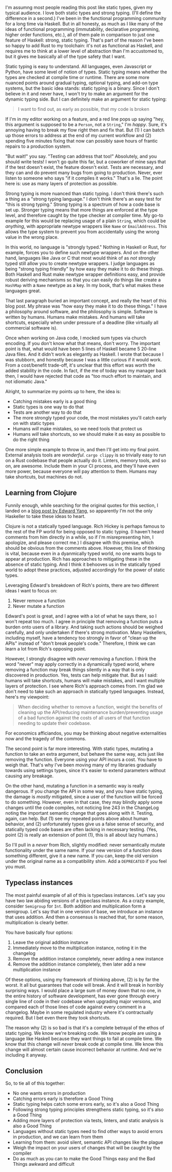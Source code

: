 I'm assumng most people reading this post like static types, given my typical audience. I love both static types and strong typing. (I'll define the difference in a second.) I've been in the functional programming community for a long time via Haskell. But in all honesty, as much as I like many of the ideas of functional programming (immutability, declarative programming, higher order functions, etc.), all of them pale in comparison to just one feature of Haskell: strong, static typing. That's part of the reason I've been so happy to add Rust to my toolchain: it's not as functional as Haskell, and requires me to think at a lower level of abstraction than I'm accustomed to, but it gives me basically all of the type safety that I want.

Static typing is easy to understand. All languages, even Javascript or Python, have some level of notion of types. Static typing means whether the types are checked at compile time or runtime. There are some more nuanced points around gradual typing, optional typing, and add-on type systems, but the basic idea stands: static typing is a binary. Since I don't believe in it and never have, I won't try to make an argument for the dynamic typing side. But I can definitely make an argument for static typing:

> I want to find out, as early as possible, that my code is broken

If I'm in my editor working on a feature, and a red line pops up saying "hey, this argument is supposed to be a `Person`, not a `String`," I'm _happy_. Sure, it's annoying having to break my flow right then and fix that. But (1) I can batch up those errors to address at the end of my current workflow and (2) spending five minutes fixing that now can possibly save hours of frantic repairs to a production system.

"But wait!" you say. "Testing can address that too!" Absolutely, and you should write tests! I won't go quite this far, but a coworker of mine says that if the test doesn't exist, the feature doesn't exist. Tests are necessary, and they can and do prevent many bugs from going to production. Never, ever listen to someone who says "if it compiles it works." That's a lie. The point here is: use as many layers of protection as possible.

Strong typing is more nuanced than static typing. I don't think there's such a thing as a "strong typing language." I don't think there's an easy test for "this is strong typing." Strong typing is a spectrum of how a code base is set up. Stronger typing means that more things are enforced at the type level, and therefore caught by the type checker at compiler time. My go-to example for this would be replacing usage of a plain `String`, which could be _anything_, with appropriate newtype wrappers like `Name` or `EmailAddress`. This allows the type system to prevent you from accidentally using the wrong value in the wrong place.

In this world, no language is "strongly typed." Nothing in Haskell or Rust, for example, forces you to define such newtype wrappers. And on the other hand, languages like Java or C that most would think of as _not_ strongly typed still allow you to create newtype wrappers. I judge languages as being "strong typing friendly" by how easy they make it to do these things. Both Haskell and Rust make newtype wrapper definitions easy, and provide robust deriving mechanisms so that you can easily do things like create a `HashMap` with a `Name` newtype as a key. In my book, that's what makes these languages great.

That last paragraph buried an important concept, and really the heart of this blog post. My phrase was "how easy they make it to do these things." I have a philosophy around software, and the philosophy is simple. Software is written by humans. Humans make mistakes. And humans will take shortcuts, especially when under pressure of a deadline (like virtually all commercial software is).

Once when working on Java code, I mocked sum types via church encoding. If you don't know what that means, don't worry. The important point is that, what would have been 5 lines of Haskell became 5 20-line Java files. And it didn't work as elegantly as Haskell. I wrote that because I was stubborn, and honestly because I was a little curious if it would work. From a cost/benefit trade-off, it's unclear that this effort was worth the added stability in the code. In fact, if the me of today was my manager back then, I would have rejected that code as "too much effort to maintain, and not idiomatic Java."

Alright, to summarize my points up to here, the idea is:

* Catching mistakes early is a good thing
* Static types is one way to do that
* Tests are another way to do that
* The more strongly typed your code, the most mistakes you'll catch early on with static types
* Humans _will_ make mistakes, so we need tools that protect us
* Humans _will_ take shortcuts, so we should make it as easy as possible to do the right thing

One more simple example to throw in, and then I'll get into my final point. External analysis tools are _wonderful_. `cargo clippy` is so trivially easy to run on a Rust codebase that people actually do it. Linters, memory tools, and so on, are awesome. Include them in your CI process, and they'll have even more power, because everyone will pay attention to them. Humans may take shortcuts, but machines do not.

## Learning from Clojure

Funnily enough, while searching for the original quotes for this section, I landed on a [blog post by Edward Yang](http://blog.ezyang.com/2016/12/thoughts-about-spec-ulation-rich-hickey/), so apparently I'm not the only Haskeller to take these ideas to heart.

Clojure is not a statically typed language. Rich Hickey is perhaps famous to the rest of the FP world for being opposed to static typing. (I haven't heard comments from him directly in a while, so if I'm misrepresenting him, I apologize, and please correct me.) I disagree with this premise, which should be obvious from the comments above. However, this line of thinking is vital, because even in a dyanmically typed world, no one wants bugs to appear at production. Rich has approaches to mitigating these in the absence of static typing. And I think it behooves us in the statically typed world to adopt these practices, adjusted accordingly for the power of static types.

Leveraging Edward's breakdown of Rich's points, there are two different ideas I want to focus on:

1. Never remove a function
2. Never mutate a function

Edward's post is great, and I agree with a lot of what he says there, so I won't repeat too much. I agree in principle that removing a function puts a burden onto users of a library. And taking such actions should be weighed carefully, and only undertaken if there's strong motivation. Many Haskellers, including myself, have a tendency too strongly in favor of "clean up the APIs" instead of "don't break people's code." Therefore, I think we can learn a lot from Rich's opposing point.

However, I strongly disagree with _never_ removing a function. I think the word "never" may apply correctly in a dynamically typed world, where removing a function may break things silently in a way that is only discovered in production. Yes, tests can help mitigate that. But as I said: humans will take shortcuts, humans will make mistakes, and I want multiple layers of protection. I see where Rich's approach comes from. I'm glad we don't need to take such an approach in statically typed languages. Instead, here's my viewpoint:

> When deciding whether to remove a function, weight the benefits of cleaning up the API/reducing maintenance burden/preventing usage of a bad function against the costs of all users of that function needing to update their codebase.

For economics afficiandos, you may be thinking about negative externalities now and the tragedy of the commons.

The second point is far more interesting. With static types, mutating a function to take an extra argument, but behave the same way, acts just like removing the function. Everyone using your API incurs a cost. You have to weigh that. That's why I've been moving many of my libraries gradually towards using settings types, since it's easier to extend parameters without causing any breakage.

On the other hand, mutating a function in a semantic way is really dangerous. If you change the API in some way, and you have static typing, the damage is _mostly_ mitigated, since a user of the function will be forced to do something. However, even in that case, they may blindly apply some changes until the code compiles, not noticing line 243 in the ChangeLog noting the important semantic change that goes along with it. Testing, again, can help. But (1) see my repeated points above about human behavior, and (2) unfortunately types give us a false sense of security, and statically typed code bases are often lacking in necessary testing. (Yes, point (2) is really an extension of point (1), this is all about lazy humans.)

So I'll pull in a _never_ from Rich, slightly modified: never semantically mutate functionality under the same name. If your new version of a function does something different, give it a new name. If you can, keep the old version under the original name as a compatibility shim. Add a `DEPRECATED` if you feel you must.

## Typeclass instances

The most painful example of all of this is typeclass instances. Let's say you have two law abiding versions of a typeclass instance. As a crazy example, consider `Semigroup` for `Int`. Both addition and multiplication form a semigroup. Let's say that in one version of base, we introduce an instance that uses addition. And then a consensus is reached that, for some reason, multiplication is clearly better.

You have basically four options:

1. Leave the original addition instance
2. Immediately move to the multiplication instance, noting it in the changelog
3. Remove the addition instance completely, never adding a new instance
4. Remove the addition instance completely, then later add a new multiplication instance

Of these options, using my framework of thinking above, (2) is by far the worst. It all but guarantees that code will break. And it will break in horribly surprising ways. I would place a large sum of money down that no one, in the entire history of software development, has ever gone through every single line of code in their codebase when upgrading major versions, and compared each of those lines of code against every comment in a changelog. Maybe in some regulated industry where it's contractually required. But I bet even there they took shortcuts.

The reason why (2) is so bad is that it's a complete betrayal of the ethos of static typing. We know we're breaking code. We know people are using a language like Haskell because they want things to fail at compile time. We know that this change will _never_ break code at compile time. We know this change will almost certain cause incorrect behavior at runtime. And we're including it anyway.

## Conclusion

So, to tie all of this together:

* No one wants errors in production
* Catching errors early is therefore a Good Thing
* Static typing helps catch some errors early, so it's also a Good Thing
* Following strong typing principles strengthens static typing, so it's also a Good Thing
* Adding more layers of protection via tests, linters, and static analysis is also a Good Thing
* Languages without static types need to find other ways to avoid errors in production, and we can learn from them
* Learning from them: avoid silent, semantic API changes like the plague
* Weigh the impact on your users of changes that will be caught by the compiler
* Do as much as you can to make the Good Things easy and the Bad Things awkward and difficult